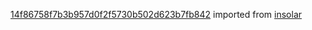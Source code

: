 [14f86758f7b3b957d0f2f5730b502d623b7fb842](https://github.com/insolar/insolar/commit/14f86758f7b3b957d0f2f5730b502d623b7fb842) imported from [insolar](https://github.com/insolar/insolar)
